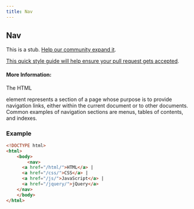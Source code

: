 ```yaml
---
title: Nav
---
```

## Nav

This is a stub. <a href='https://github.com/freecodecamp/guides/tree/master/src/pages/html/elements/nav/index.md' target='_blank' rel='nofollow'>Help our community expand it</a>.

<a href='https://github.com/freecodecamp/guides/blob/master/README.md' target='_blank' rel='nofollow'>This quick style guide will help ensure your pull request gets accepted</a>.

<!-- The article goes here, in GitHub-flavored Markdown. Feel free to add YouTube videos, images, and CodePen/JSBin embeds  -->

#### More Information:
<!-- Please add any articles you think might be helpful to read before writing the article -->
The HTML <nav> element represents a section of a page whose purpose is to provide navigation links, either within the current document or to other documents. Common examples of navigation sections are menus, tables of contents, and indexes.

### Example
```html
<!DOCTYPE html>
<html>
	<body>
		<nav>
      <a href="/html/">HTML</a> |
      <a href="/css/">CSS</a> |
      <a href="/js/">JavaScript</a> |
      <a href="/jquery/">jQuery</a>
    </nav>
	</body>
</html>
```
